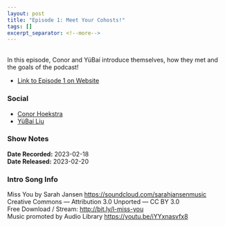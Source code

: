 ```yaml
---
layout: post
title: "Episode 1: Meet Your Cohosts!"
tags: []
excerpt_separator: <!--more-->
---
```



<br>In this episode, Conor and YüBaí introduce themselves, how they met and the goals of the podcast!
 
<!--more-->

* [Link to Episode 1 on Website](https://runforthefunofit.com/2023/02/20/Episode-1.html)

### Social
 
* [Conor Hoekstra](TODO)
* [YüBaí Liu](TODO)

### Show Notes
 
**Date Recorded:** 2023-02-18 <br>
**Date Released:** 2023-02-20



### Intro Song Info
 
Miss You by Sarah Jansen https://soundcloud.com/sarahjansenmusic<br>
Creative Commons — Attribution 3.0 Unported — CC BY 3.0<br>
Free Download / Stream: http://bit.ly/l-miss-you<br>
Music promoted by Audio Library https://youtu.be/iYYxnasvfx8<br>
